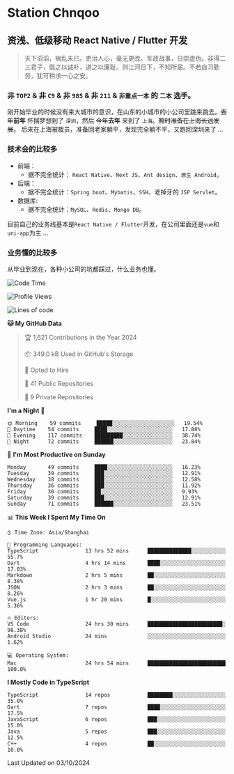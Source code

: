 # Station Chnqoo

## 资浅、低级移动 React Native / Flutter 开发

> 天下滔滔，祸乱未已。吏治人心，毫无更改。军政战事，日崇虚伪。非得二三君子，倡之以诚朴，道之以廉耻。则江河日下，不知所届。不若自习勤劳，犹可稍求一心之安。

### 非 `TOP2` & 非 `C9` & 非 `985` & 非 `211` & `非重点一本` 的 `二本` 选手。

刚开始毕业的时候没有来大城市的意识，在山东的小城市的小公司里跳来跳去。~~去年~~**前年** 怀揣梦想到了 `深圳`，然后 ~~今年~~**去年** 来到了 `上海`。~~暂时准备在上海长远发展~~。
后来在上海被裁员，准备回老家躺平，发现完全躺不平，又跑回深圳来了 ...

### 技术会的比较多

- 前端：
  - 据不完全统计： `React Native`、`Next JS`、`Ant design`、`原生 Android`。
- 后端：
  - 据不完全统计：`Spring boot`、`Mybatis`、`SSH`、老掉牙的 `JSP Servlet`。
- 数据库:
  - 据不完全统计：`MySQL`、`Redis`、`Mongo DB`。

目前自己的业务线基本是`React Native / Flutter`开发，在公司里面还是`vue`和`uni-app`为主 ...

### 业务懂的比较多

从毕业到现在，各种小公司的坑都踩过，什么业务也懂。

<!--START_SECTION:waka-->
![Code Time](http://img.shields.io/badge/Code%20Time-6%2C139%20hrs%2050%20mins-blue)

![Profile Views](http://img.shields.io/badge/Profile%20Views-0-blue)

![Lines of code](https://img.shields.io/badge/From%20Hello%20World%20I%27ve%20Written-348%20Thousand%20lines%20of%20code-blue)

**🐱 My GitHub Data** 

> 🏆 1,621 Contributions in the Year 2024
 > 
> 📦 349.0 kB Used in GitHub's Storage 
 > 
> 💼 Opted to Hire
 > 
> 📜 41 Public Repositories 
 > 
> 🔑 9 Private Repositories  
 > 
**I'm a Night 🦉** 

```text
🌞 Morning    59 commits     █████░░░░░░░░░░░░░░░░░░░░   19.54% 
🌆 Daytime    54 commits     ████░░░░░░░░░░░░░░░░░░░░░   17.88% 
🌃 Evening    117 commits    █████████░░░░░░░░░░░░░░░░   38.74% 
🌙 Night      72 commits     ██████░░░░░░░░░░░░░░░░░░░   23.84%

```
📅 **I'm Most Productive on Sunday** 

```text
Monday       49 commits     ████░░░░░░░░░░░░░░░░░░░░░   16.23% 
Tuesday      39 commits     ███░░░░░░░░░░░░░░░░░░░░░░   12.91% 
Wednesday    38 commits     ███░░░░░░░░░░░░░░░░░░░░░░   12.58% 
Thursday     36 commits     ███░░░░░░░░░░░░░░░░░░░░░░   11.92% 
Friday       30 commits     ██░░░░░░░░░░░░░░░░░░░░░░░   9.93% 
Saturday     39 commits     ███░░░░░░░░░░░░░░░░░░░░░░   12.91% 
Sunday       71 commits     ██████░░░░░░░░░░░░░░░░░░░   23.51%

```


📊 **This Week I Spent My Time On** 

```text
⌚︎ Time Zone: Asia/Shanghai

💬 Programming Languages: 
TypeScript               13 hrs 52 mins      ██████████████░░░░░░░░░░░   55.7% 
Dart                     4 hrs 14 mins       ████░░░░░░░░░░░░░░░░░░░░░   17.03% 
Markdown                 2 hrs 5 mins        ██░░░░░░░░░░░░░░░░░░░░░░░   8.38% 
JSON                     2 hrs 3 mins        ██░░░░░░░░░░░░░░░░░░░░░░░   8.26% 
Vue.js                   1 hr 20 mins        █░░░░░░░░░░░░░░░░░░░░░░░░   5.36%

🔥 Editors: 
VS Code                  24 hrs 30 mins      ████████████████████████░   98.38% 
Android Studio           24 mins             ░░░░░░░░░░░░░░░░░░░░░░░░░   1.62%

💻 Operating System: 
Mac                      24 hrs 54 mins      █████████████████████████   100.0%

```

**I Mostly Code in TypeScript** 

```text
TypeScript               14 repos            ████████░░░░░░░░░░░░░░░░░   35.0% 
Dart                     7 repos             ████░░░░░░░░░░░░░░░░░░░░░   17.5% 
JavaScript               6 repos             ███░░░░░░░░░░░░░░░░░░░░░░   15.0% 
Java                     5 repos             ███░░░░░░░░░░░░░░░░░░░░░░   12.5% 
C++                      4 repos             ██░░░░░░░░░░░░░░░░░░░░░░░   10.0%

```



 Last Updated on 03/10/2024
<!--END_SECTION:waka-->

<!---
ChenqiaoStation/ChenqiaoStation is a ✨ special ✨ repository because its `README.md` (this file) appears on your GitHub profile.
You can click the Preview link to take a look at your changes.
--->

